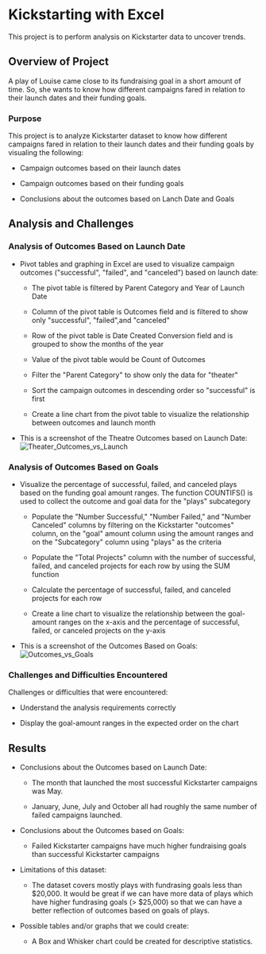# Kickstarting with Excel

This project is to perform analysis on Kickstarter data to uncover trends.

## Overview of Project

A play of Louise came close to its fundraising goal in a short amount of time. So, she wants to know how different campaigns fared in relation to their launch dates and their funding goals.

### Purpose

This project is to analyze Kickstarter dataset to know how different campaigns fared in relation to their launch dates and their funding goals by visualing the following:

 * Campaign outcomes based on their launch dates

 * Campaign outcomes based on their funding goals

 * Conclusions about the outcomes based on Lanch Date and Goals

## Analysis and Challenges

### Analysis of Outcomes Based on Launch Date

* Pivot tables and graphing in Excel are used to visualize campaign outcomes ("successful", "failed", and "canceled") based on launch date:

    * The pivot table is filtered by Parent Category and Year of Launch Date

    * Column of the pivot table is Outcomes field and is filtered to show only "successful", "failed",and "canceled" 

    * Row of the pivot table is Date Created Conversion field and is grouped to show the months of the year

    * Value of the pivot table would be Count of Outcomes

    * Filter the "Parent Category" to show only the data for "theater"

    * Sort the campaign outcomes in descending order so "successful" is first

    * Create a line chart from the pivot table to visualize the relationship between outcomes and launch month

* This is a screenshot of the Theatre Outcomes based on Launch Date: ![Theater_Outcomes_vs_Launch](https://user-images.githubusercontent.com/110554264/187228738-d7c28c3e-19f6-4e50-9ec8-8ee60dd9bae0.png)

### Analysis of Outcomes Based on Goals

* Visualize the percentage of successful, failed, and canceled plays based on the funding goal amount ranges. The function COUNTIFS() is used to collect the outcome and goal data for the "plays" subcategory
    
    * Populate the "Number Successful," "Number Failed," and "Number Canceled" columns by filtering on the Kickstarter "outcomes" column, on the "goal" amount column using the amount ranges and on the "Subcategory" column using "plays" as the criteria

    * Populate the "Total Projects" column with the number of successful, failed, and canceled projects for each row by using the SUM function

    * Calculate the percentage of successful, failed, and canceled projects for each row

    * Create a line chart to visualize the relationship between the goal-amount ranges on the x-axis and the percentage of successful, failed, or canceled projects on the y-axis

* This is a screenshot of the Outcomes Based on Goals: 
![Outcomes_vs_Goals](https://user-images.githubusercontent.com/110554264/187231321-d5073270-6847-4c1f-84bd-e16ec155def5.png)

### Challenges and Difficulties Encountered

Challenges or difficulties that were encountered:

 * Understand the analysis requirements correctly
 
 * Display the goal-amount ranges in the expected order on the chart
    
## Results

* Conclusions about the Outcomes based on Launch Date:

    * The month that launched the most successful Kickstarter campaigns was May. 
    
    * January, June, July and October all had roughly the same number of failed campaigns launched. 

* Conclusions about the Outcomes based on Goals:

    * Failed Kickstarter campaigns have much higher fundraising goals than successful Kickstarter campaigns

* Limitations of this dataset:

    * The dataset covers mostly plays with fundrasing goals less than $20,000. It would be great if we can have more data of plays which have higher fundrasing goals (> $25,000) so that we can have a better reflection of outcomes based on goals of plays.

* Possible tables and/or graphs that we could create:

    * A Box and Whisker chart could be created for descriptive statistics.



